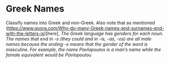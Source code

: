 # Greek Names
Classify names into Greek and non-Greek.
Also note that as mentioned (https://www.quora.com/Why-do-many-Greek-names-and-surnames-end-with-the-letters-is)[here], 
*The Greek language has genders for each noun. The names that end in -s (they could and in -is, -as, -os) are all male names because the ending -s means that the gender of the word is masculine. For example, the name Pavlopoulos is a man’s name while the female equivalent would be Pavlopoulou*
